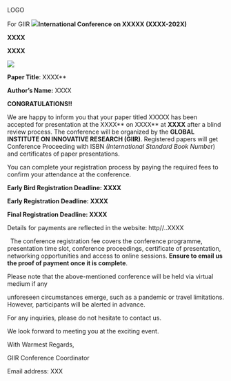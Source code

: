 ﻿LOGO 

For GIIR
![](Aspose.Words.9beadc5b-e83d-43dd-ac80-81761f6a2a2d.001.png)**International Conference on XXXXX (XXXX-202X)**

**XXXX**

**XXXX**



![](Aspose.Words.9beadc5b-e83d-43dd-ac80-81761f6a2a2d.002.png)

**Paper Title**:  XXXX**                    

**Author’s Name:**  XXXX

**CONGRATULATIONS!!**

We are happy to inform you that your paper titled XXXXX has been accepted for presentation at the XXXX** on XXXX** at **XXXX** after a blind review process.  The conference will be organized by the **GLOBAL INSTITUTE ON INNOVATIVE RESEARCH (GIIR)**. Registered papers will get Conference Proceeding with ISBN *(International Standard Book Numbe*r) and certificates of paper presentations.

You can complete your registration process by paying the required fees to confirm your attendance at the conference.

**Early Bird Registration Deadline: XXXX**

**Early Registration Deadline: XXXX**

**Final Registration Deadline: XXXX**

Details for payments are reflected in the website: http//..XXXX

` `The conference registration fee covers the conference programme, presentation time slot, conference proceedings, certificate of presentation, networking opportunities and access to online sessions. **Ensure to email us the proof of payment once it is complete**.  

Please note that the above-mentioned conference will be held via virtual medium if any

unforeseen circumstances emerge, such as a pandemic or travel limitations.  However, participants will be alerted in advance.

For any inquiries, please do not hesitate to contact us.

We look forward to meeting you at the exciting event.

With Warmest Regards,

GIIR Conference Coordinator

Email address: XXX



